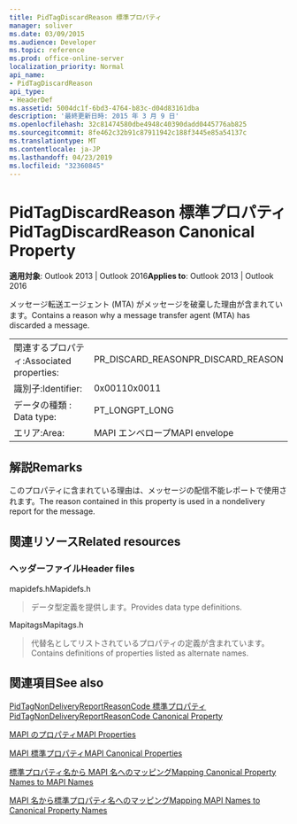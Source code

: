 ```yaml
---
title: PidTagDiscardReason 標準プロパティ
manager: soliver
ms.date: 03/09/2015
ms.audience: Developer
ms.topic: reference
ms.prod: office-online-server
localization_priority: Normal
api_name:
- PidTagDiscardReason
api_type:
- HeaderDef
ms.assetid: 5004dc1f-6bd3-4764-b83c-d04d83161dba
description: '最終更新日時: 2015 年 3 月 9 日'
ms.openlocfilehash: 32c81474580dbe4948c40390dadd0445776ab825
ms.sourcegitcommit: 8fe462c32b91c87911942c188f3445e85a54137c
ms.translationtype: MT
ms.contentlocale: ja-JP
ms.lasthandoff: 04/23/2019
ms.locfileid: "32360845"
---
```

# <a name="pidtagdiscardreason-canonical-property"></a><span data-ttu-id="37a4d-103">PidTagDiscardReason 標準プロパティ</span><span class="sxs-lookup"><span data-stu-id="37a4d-103">PidTagDiscardReason Canonical Property</span></span>

  
  
<span data-ttu-id="37a4d-104">**適用対象**: Outlook 2013 | Outlook 2016</span><span class="sxs-lookup"><span data-stu-id="37a4d-104">**Applies to**: Outlook 2013 | Outlook 2016</span></span> 
  
<span data-ttu-id="37a4d-105">メッセージ転送エージェント (MTA) がメッセージを破棄した理由が含まれています。</span><span class="sxs-lookup"><span data-stu-id="37a4d-105">Contains a reason why a message transfer agent (MTA) has discarded a message.</span></span> 
  
|||
|:-----|:-----|
|<span data-ttu-id="37a4d-106">関連するプロパティ:</span><span class="sxs-lookup"><span data-stu-id="37a4d-106">Associated properties:</span></span>  <br/> |<span data-ttu-id="37a4d-107">PR_DISCARD_REASON</span><span class="sxs-lookup"><span data-stu-id="37a4d-107">PR_DISCARD_REASON</span></span>  <br/> |
|<span data-ttu-id="37a4d-108">識別子:</span><span class="sxs-lookup"><span data-stu-id="37a4d-108">Identifier:</span></span>  <br/> |<span data-ttu-id="37a4d-109">0x0011</span><span class="sxs-lookup"><span data-stu-id="37a4d-109">0x0011</span></span>  <br/> |
|<span data-ttu-id="37a4d-110">データの種類 : </span><span class="sxs-lookup"><span data-stu-id="37a4d-110">Data type:</span></span>  <br/> |<span data-ttu-id="37a4d-111">PT_LONG</span><span class="sxs-lookup"><span data-stu-id="37a4d-111">PT_LONG</span></span>  <br/> |
|<span data-ttu-id="37a4d-112">エリア:</span><span class="sxs-lookup"><span data-stu-id="37a4d-112">Area:</span></span>  <br/> |<span data-ttu-id="37a4d-113">MAPI エンベロープ</span><span class="sxs-lookup"><span data-stu-id="37a4d-113">MAPI envelope</span></span>  <br/> |
   
## <a name="remarks"></a><span data-ttu-id="37a4d-114">解説</span><span class="sxs-lookup"><span data-stu-id="37a4d-114">Remarks</span></span>

<span data-ttu-id="37a4d-115">このプロパティに含まれている理由は、メッセージの配信不能レポートで使用されます。</span><span class="sxs-lookup"><span data-stu-id="37a4d-115">The reason contained in this property is used in a nondelivery report for the message.</span></span>
  
## <a name="related-resources"></a><span data-ttu-id="37a4d-116">関連リソース</span><span class="sxs-lookup"><span data-stu-id="37a4d-116">Related resources</span></span>

### <a name="header-files"></a><span data-ttu-id="37a4d-117">ヘッダーファイル</span><span class="sxs-lookup"><span data-stu-id="37a4d-117">Header files</span></span>

<span data-ttu-id="37a4d-118">mapidefs.h</span><span class="sxs-lookup"><span data-stu-id="37a4d-118">Mapidefs.h</span></span>
  
> <span data-ttu-id="37a4d-119">データ型定義を提供します。</span><span class="sxs-lookup"><span data-stu-id="37a4d-119">Provides data type definitions.</span></span>
    
<span data-ttu-id="37a4d-120">Mapitags</span><span class="sxs-lookup"><span data-stu-id="37a4d-120">Mapitags.h</span></span>
  
> <span data-ttu-id="37a4d-121">代替名としてリストされているプロパティの定義が含まれています。</span><span class="sxs-lookup"><span data-stu-id="37a4d-121">Contains definitions of properties listed as alternate names.</span></span>
    
## <a name="see-also"></a><span data-ttu-id="37a4d-122">関連項目</span><span class="sxs-lookup"><span data-stu-id="37a4d-122">See also</span></span>



[<span data-ttu-id="37a4d-123">PidTagNonDeliveryReportReasonCode 標準プロパティ</span><span class="sxs-lookup"><span data-stu-id="37a4d-123">PidTagNonDeliveryReportReasonCode Canonical Property</span></span>](pidtagnondeliveryreportreasoncode-canonical-property.md)


[<span data-ttu-id="37a4d-124">MAPI のプロパティ</span><span class="sxs-lookup"><span data-stu-id="37a4d-124">MAPI Properties</span></span>](mapi-properties.md)
  
[<span data-ttu-id="37a4d-125">MAPI 標準プロパティ</span><span class="sxs-lookup"><span data-stu-id="37a4d-125">MAPI Canonical Properties</span></span>](mapi-canonical-properties.md)
  
[<span data-ttu-id="37a4d-126">標準プロパティ名から MAPI 名へのマッピング</span><span class="sxs-lookup"><span data-stu-id="37a4d-126">Mapping Canonical Property Names to MAPI Names</span></span>](mapping-canonical-property-names-to-mapi-names.md)
  
[<span data-ttu-id="37a4d-127">MAPI 名から標準プロパティ名へのマッピング</span><span class="sxs-lookup"><span data-stu-id="37a4d-127">Mapping MAPI Names to Canonical Property Names</span></span>](mapping-mapi-names-to-canonical-property-names.md)


